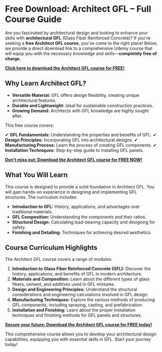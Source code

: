 # Free Download: Architect GFL – Full Course Guide

Are you fascinated by architectural design and looking to enhance your skills with **architectural GFL** (Glass Fiber Reinforced Concrete)? If you're seeking a **free Architect GFL course**, you've come to the right place! Below, we provide a direct download link to a comprehensive Udemy course that will equip you with the necessary knowledge and skills—**completely free of charge**.

[**Click here to download the Architect GFL course for FREE!**](https://udemywork.com/architect-gfl)

## Why Learn Architect GFL?

- **Versatile Material:** GFL offers design flexibility, creating unique architectural features.
- **Durable and Lightweight:** Ideal for sustainable construction practices.
- **Growing Demand:** Architects with GFL knowledge are highly sought after.

This free course covers:

✔ **GFL Fundamentals:** Understanding the properties and benefits of GFL.
✔ **Design Principles:** Incorporating GFL into architectural designs.
✔ **Manufacturing Process:** Learn the process of creating GFL components.
✔ **Installation Techniques:** Step-by-step guide to installing GFL panels.

[**Don't miss out: Download the Architect GFL course for FREE NOW!**](https://udemywork.com/architect-gfl)

## What You Will Learn

This course is designed to provide a solid foundation in Architect GFL. You will gain hands-on experience in designing and implementing GFL structures. The curriculum includes:

*   **Introduction to GFL:** History, applications, and advantages over traditional materials.
*   **GFL Composition:** Understanding the components and their ratios.
*   **Structural Design:** Calculating load-bearing capacity and designing for safety.
*   **Finishing and Detailing:** Techniques for achieving desired aesthetics.

## Course Curriculum Highlights

The Architect GFL course covers a range of modules:

1.  **Introduction to Glass Fiber Reinforced Concrete (GFL):** Discover the history, applications, and benefits of GFL in modern architecture.
2.  **Materials and Composition:** Learn about the different types of glass fibers, cement, and additives used in GFL mixtures.
3.  **Design and Engineering Principles:** Understand the structural considerations and engineering calculations involved in GFL design.
4.  **Manufacturing Techniques:** Explore the various methods of producing GFL components, including spraying, casting, and prefabrication.
5.  **Installation and Finishing:** Learn about the proper installation techniques and finishing methods for GFL panels and structures.

[**Secure your future: Download the Architect GFL course for FREE today!**](https://udemywork.com/architect-gfl)

This comprehensive course allows you to develop your architectural design capabilities, equipping you with essential skills in GFL. Start your journey today!
